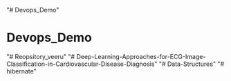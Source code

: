 "# Devops_Demo" 
# Devops_Demo
"# Reopsitory_veeru" 
"# Deep-Learning-Approaches-for-ECG-Image-Classification-in-Cardiovascular-Disease-Diagnosis" 
"# Data-Structures" 
"# hibernate" 
